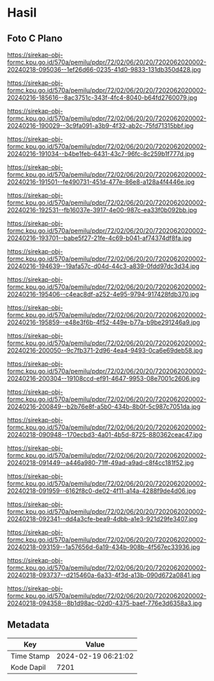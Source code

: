 # Hasil

## Foto C Plano

https://sirekap-obj-formc.kpu.go.id/570a/pemilu/pdpr/72/02/06/20/20/7202062020002-20240218-095036--1ef26d66-0235-41d0-9833-131db350d428.jpg

https://sirekap-obj-formc.kpu.go.id/570a/pemilu/pdpr/72/02/06/20/20/7202062020002-20240216-185616--8ac3751c-343f-4fc4-8040-b64fd2760079.jpg

https://sirekap-obj-formc.kpu.go.id/570a/pemilu/pdpr/72/02/06/20/20/7202062020002-20240216-190029--3c9fa091-a3b9-4f32-ab2c-75fd71315bbf.jpg

https://sirekap-obj-formc.kpu.go.id/570a/pemilu/pdpr/72/02/06/20/20/7202062020002-20240216-191034--b4be1feb-6431-43c7-96fc-8c259b1f777d.jpg

https://sirekap-obj-formc.kpu.go.id/570a/pemilu/pdpr/72/02/06/20/20/7202062020002-20240216-191501--fe490731-451d-477e-86e8-a128a4f4446e.jpg

https://sirekap-obj-formc.kpu.go.id/570a/pemilu/pdpr/72/02/06/20/20/7202062020002-20240216-192531--fb16037e-3917-4e00-987c-ea33f0b092bb.jpg

https://sirekap-obj-formc.kpu.go.id/570a/pemilu/pdpr/72/02/06/20/20/7202062020002-20240216-193701--babe5f27-21fe-4c69-b041-af74374df8fa.jpg

https://sirekap-obj-formc.kpu.go.id/570a/pemilu/pdpr/72/02/06/20/20/7202062020002-20240216-194639--19afa57c-d04d-44c3-a839-0fdd97dc3d34.jpg

https://sirekap-obj-formc.kpu.go.id/570a/pemilu/pdpr/72/02/06/20/20/7202062020002-20240216-195406--c4eac8df-a252-4e95-9794-917428fdb370.jpg

https://sirekap-obj-formc.kpu.go.id/570a/pemilu/pdpr/72/02/06/20/20/7202062020002-20240216-195859--e48e3f6b-4f52-449e-b77a-b9be291246a9.jpg

https://sirekap-obj-formc.kpu.go.id/570a/pemilu/pdpr/72/02/06/20/20/7202062020002-20240216-200050--9c7fb371-2d96-4ea4-9493-0ca6e69deb58.jpg

https://sirekap-obj-formc.kpu.go.id/570a/pemilu/pdpr/72/02/06/20/20/7202062020002-20240216-200304--19108ccd-ef91-4647-9953-08e7001c2606.jpg

https://sirekap-obj-formc.kpu.go.id/570a/pemilu/pdpr/72/02/06/20/20/7202062020002-20240216-200849--b2b76e8f-a5b0-434b-8b0f-5c987c7051da.jpg

https://sirekap-obj-formc.kpu.go.id/570a/pemilu/pdpr/72/02/06/20/20/7202062020002-20240218-090948--170ecbd3-4a01-4b5d-8725-880362ceac47.jpg

https://sirekap-obj-formc.kpu.go.id/570a/pemilu/pdpr/72/02/06/20/20/7202062020002-20240218-091449--a446a980-71ff-49ad-a9ad-c8f4cc181f52.jpg

https://sirekap-obj-formc.kpu.go.id/570a/pemilu/pdpr/72/02/06/20/20/7202062020002-20240218-091959--6162f8c0-de02-4f11-a14a-4288f9de4d06.jpg

https://sirekap-obj-formc.kpu.go.id/570a/pemilu/pdpr/72/02/06/20/20/7202062020002-20240218-092341--dd4a3cfe-bea9-4dbb-a1e3-921d29fe3407.jpg

https://sirekap-obj-formc.kpu.go.id/570a/pemilu/pdpr/72/02/06/20/20/7202062020002-20240218-093159--1a57656d-6a19-434b-908b-4f567ec33936.jpg

https://sirekap-obj-formc.kpu.go.id/570a/pemilu/pdpr/72/02/06/20/20/7202062020002-20240218-093737--d215460a-6a33-4f3d-a13b-090d672a0841.jpg

https://sirekap-obj-formc.kpu.go.id/570a/pemilu/pdpr/72/02/06/20/20/7202062020002-20240218-094358--8b1d98ac-02d0-4375-baef-776e3d6358a3.jpg


## Metadata

| Key        | Value               |
| ---------- | ------------------- |
| Time Stamp | 2024-02-19 06:21:02 |
| Kode Dapil | 7201                |



